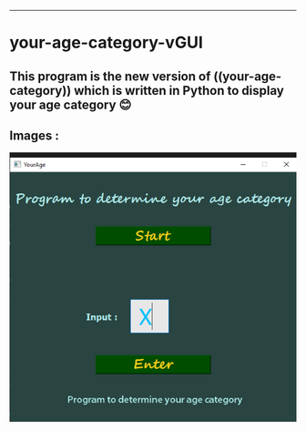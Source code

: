 ---
# your-age-category-vGUI 

## This program is the new version of ((your-age-category)) which is written in Python to display your age category 😊



## Images :
![Image](images/run.png)


